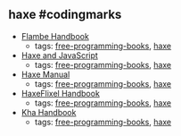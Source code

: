 haxe #codingmarks 
---
* [Flambe Handbook](https://github.com/markknol/flambe-guide/wiki)
    * tags: [free-programming-books](../tags/free-programming-books.md), [haxe](../tags/haxe.md)
* [Haxe and JavaScript](https://matthijskamstra.github.io/haxejs/)
    * tags: [free-programming-books](../tags/free-programming-books.md), [haxe](../tags/haxe.md)
* [Haxe Manual](http://haxe.org/documentation/introduction/)
    * tags: [free-programming-books](../tags/free-programming-books.md), [haxe](../tags/haxe.md)
* [HaxeFlixel Handbook](http://haxeflixel.com/documentation/haxeflixel-handbook/)
    * tags: [free-programming-books](../tags/free-programming-books.md), [haxe](../tags/haxe.md)
* [Kha Handbook](https://github.com/KTXSoftware/Kha/wiki/Tutorials)
    * tags: [free-programming-books](../tags/free-programming-books.md), [haxe](../tags/haxe.md)
